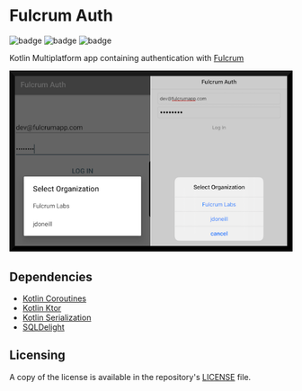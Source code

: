# Fulcrum Auth
![badge][badge-android]
![badge][badge-ios]
![badge][badge-js]

Kotlin Multiplatform app containing authentication with [Fulcrum](https://www.fulcrumapp.com/)

![fulcrum auth image](fulcrum-auth.png)

## Dependencies
 - [Kotlin Coroutines](https://kotlinlang.org/docs/reference/coroutines-overview.html)
 - [Kotlin Ktor](https://ktor.io/clients/index.html)
 - [Kotlin Serialization](https://github.com/Kotlin/kotlinx.serialization)
 - [SQLDelight](https://cashapp.github.io/sqldelight/)

## Licensing
A copy of the license is available in the repository's [LICENSE](LICENSE) file.

[badge-android]: http://img.shields.io/badge/platform-android-6EDB8D.svg?style=flat
[badge-ios]: http://img.shields.io/badge/platform-ios-CDCDCD.svg?style=flat
[badge-js]: http://img.shields.io/badge/platform-js-F8DB5D.svg?style=flat

